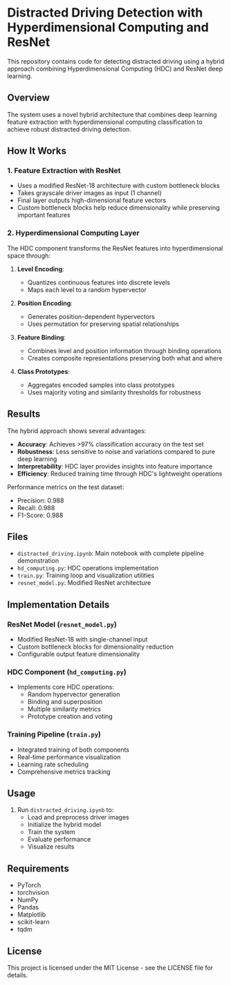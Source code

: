 # Distracted Driving Detection with Hyperdimensional Computing and ResNet

This repository contains code for detecting distracted driving using a hybrid approach combining Hyperdimensional Computing (HDC) and ResNet deep learning.

## Overview

The system uses a novel hybrid architecture that combines deep learning feature extraction with hyperdimensional computing classification to achieve robust distracted driving detection.

## How It Works

### 1. Feature Extraction with ResNet
- Uses a modified ResNet-18 architecture with custom bottleneck blocks
- Takes grayscale driver images as input (1 channel)
- Final layer outputs high-dimensional feature vectors
- Custom bottleneck blocks help reduce dimensionality while preserving important features

### 2. Hyperdimensional Computing Layer
The HDC component transforms the ResNet features into hyperdimensional space through:

1. **Level Encoding**:
   - Quantizes continuous features into discrete levels
   - Maps each level to a random hypervector
   
2. **Position Encoding**:
   - Generates position-dependent hypervectors
   - Uses permutation for preserving spatial relationships
   
3. **Feature Binding**:
   - Combines level and position information through binding operations
   - Creates composite representations preserving both what and where

4. **Class Prototypes**:
   - Aggregates encoded samples into class prototypes
   - Uses majority voting and similarity thresholds for robustness

## Results

The hybrid approach shows several advantages:

- **Accuracy**: Achieves >97% classification accuracy on the test set
- **Robustness**: Less sensitive to noise and variations compared to pure deep learning
- **Interpretability**: HDC layer provides insights into feature importance
- **Efficiency**: Reduced training time through HDC's lightweight operations

Performance metrics on the test dataset:
- Precision: 0.988
- Recall: 0.988
- F1-Score: 0.988

## Files

- `distracted_driving.ipynb`: Main notebook with complete pipeline demonstration
- `hd_computing.py`: HDC operations implementation
- `train.py`: Training loop and visualization utilities
- `resnet_model.py`: Modified ResNet architecture

## Implementation Details

### ResNet Model (`resnet_model.py`)
- Modified ResNet-18 with single-channel input
- Custom bottleneck blocks for dimensionality reduction
- Configurable output feature dimensionality

### HDC Component (`hd_computing.py`)
- Implements core HDC operations:
  - Random hypervector generation
  - Binding and superposition
  - Multiple similarity metrics
  - Prototype creation and voting

### Training Pipeline (`train.py`)
- Integrated training of both components
- Real-time performance visualization
- Learning rate scheduling
- Comprehensive metrics tracking

## Usage

1. Run `distracted_driving.ipynb` to:
   - Load and preprocess driver images
   - Initialize the hybrid model
   - Train the system
   - Evaluate performance
   - Visualize results

## Requirements

- PyTorch
- torchvision
- NumPy
- Pandas
- Matplotlib
- scikit-learn
- tqdm

## License

This project is licensed under the MIT License - see the LICENSE file for details.

